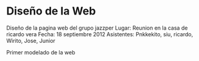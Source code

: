 Diseño de la Web
==============

Diseño de la pagina web del grupo jazzper
Lugar: Reunion en la casa de ricardo vera
Fecha: 18 septiembre 2012
Asistentes: Pnkkekito, siu, ricardo, Wirito, Jose, Junior

Primer modelado de la web
